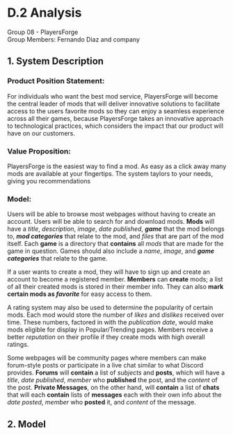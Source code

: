 # D.2 Analysis 

Group 08 - PlayersForge\
Group Members: Fernando Diaz and company

## 1. System Description 

### Product Position Statement:
For individuals who want the best mod service, PlayersForge will become the central leader of mods that will deliver innovative solutions to facilitate access to the users favorite mods so they can enjoy a seamless experience across all their games, because PlayersForge takes an innovative approach to technological practices, which considers the impact that our product will have on our customers.

### Value Proposition:
PlayersForge is the easiest way to find a mod. As easy as a click away many mods are available at your fingertips. The system taylors to your needs, giving you recommendations 

### Model:
Users will be able to browse most webpages without having to create an account. Users will be able to search for and download mods. **Mods** will have a *title*, *description*, *image*, *date published*, ***game*** that the mod belongs to, ***mod categories*** that relate to the mod, and *files* that are part of the mod itself. Each **game** is a directory that __contains__ all *mods* that are made for the game in question. Games should also include a *name*, *image*, and ***game categories*** that relate to the game.

If a user wants to create a mod, they will have to sign up and create an account to become a registered member. **Members** can __create__ mods; a list of all their created mods is stored in their member info. They can also __mark certain mods as *favorite*__ for easy access to them.

A rating system may also be used to determine the popularity of certain mods. Each mod would store the number of *likes* and *dislikes* received over time. These numbers, factored in with the *publication date*, would make mods eligible for display in Popular/Trending pages. Members receive a better *reputation* on their profile if they create mods with high overall ratings.

Some webpages will be community pages where members can make forum-style posts or participate in a live chat similar to what Discord provides. **Forums** will __contain__ a list of *subjects* and **posts**, which will have a *title*, *date published*, *member* who __published__ the post, and the *content* of the post. **Private Messages**, on the other hand, will __contain__ a list of **chats** that will each __contain__ lists of **messages** each with their own info about the *date posted*, *member* who __posted__ it, and *content* of the message.

## 2. Model 
